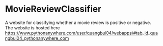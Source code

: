 # MovieReviewClassifier
A website for classifying whether a movie review is positive or negative. The website is hosted here https://www.pythonanywhere.com/user/quangbui04/webapps/#tab_id_quangbui04_pythonanywhere_com